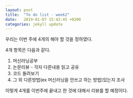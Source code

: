 ```yaml
---
layout: post
title:  "To do list - week2"
date:   2019-01-07 15:42:45 +0200
categories: jekyll update
---
```


우리는 이번 주에 4개의 해야 할 것을 정하였다.

4개 항목은 다음과 같다.

1. 머신러닝공부
2. 논문리뷰 - 각자 다른내용 읽고 공유
3. 코드 돌려보기
4. 그 외 다른방법(ex  머신러닝을 안쓰고 하는 방법)있는지 조사

이렇게 4개를 이번주에 끝내고 한 것에 대해서 리뷰를 할 예정이다.